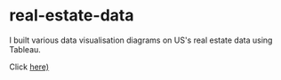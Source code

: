 # real-estate-data
I built various data visualisation diagrams on US's real estate data using Tableau.

Click [here)](https://public.tableau.com/shared/5RX3WKQCY?:display_count=yes)

